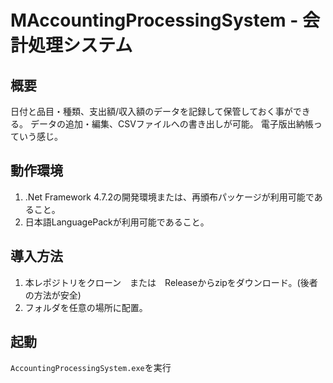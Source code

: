 # MAccountingProcessingSystem - 会計処理システム
## 概要
日付と品目・種類、支出額/収入額のデータを記録して保管しておく事ができる。
データの追加・編集、CSVファイルへの書き出しが可能。
電子版出納帳っていう感じ。

## 動作環境
1. .Net Framework 4.7.2の開発環境または、再頒布パッケージが利用可能であること。
2. 日本語LanguagePackが利用可能であること。

## 導入方法
1. 本レポジトリをクローン　または　Releaseからzipをダウンロード。(後者の方法が安全)
2. フォルダを任意の場所に配置。

## 起動
`AccountingProcessingSystem.exe`を実行